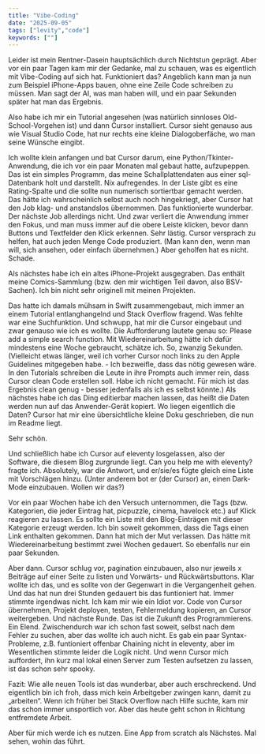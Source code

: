 ```yaml
---
title: "Vibe-Coding"
date: "2025-09-05"
tags: ["levity","code"]
keywords: [""]
---
```

Leider ist mein Rentner-Dasein hauptsächlich durch Nichtstun geprägt. Aber vor ein paar Tagen kam mir der Gedanke, mal zu schauen, was es eigentlich mit Vibe-Coding auf sich hat. Funktioniert das? Angeblich kann man ja nun zum Beispiel iPhone-Apps bauen, ohne eine Zeile Code schreiben zu müssen. Man sagt der AI, was man haben will, und ein paar Sekunden später hat man das Ergebnis.

Also habe ich mir ein Tutorial angesehen (was natürlich sinnloses Old-School-Vorgehen ist) und dann Cursor installiert. Cursor sieht genauso aus wie Visual Studio Code, hat nur rechts eine kleine Dialogoberfäche, wo man seine Wünsche eingibt. 

Ich wollte klein anfangen und bat Cursor darum, eine Python/Tkinter-Anwendung, die ich vor ein paar Monaten mal gebaut hatte, aufzupeppen. Das ist ein simples Programm, das meine Schallplattendaten aus einer sql-Datenbank holt und darstellt. Nix aufregendes. In der Liste gibt es eine Rating-Spalte und die sollte nun numerisch sortiertbar gemacht werden. Das hätte ich wahrscheinlich selbst auch noch hingekriegt, aber Cursor hat den Job klag- und anstandslos übernommen. Das funktionierte wunderbar. Der nächste Job allerdings nicht. Und zwar verliert die Anwendung immer den Fokus, und man muss immer auf die obere Leiste klicken, bevor dann Buttons und Textfelder den Klick erkennen. Sehr lästig. Cursor versprach zu helfen, hat auch jeden Menge Code produziert. (Man kann den, wenn man will, sich ansehen, oder einfach übernehmen.) Aber geholfen hat es nicht. Schade.

Als nächstes habe ich ein altes iPhone-Projekt ausgegraben. Das enthält meine Comics-Sammlung (bzw. den mir wichtigen Teil davon, also BSV-Sachen). Ich bin nicht sehr originell mit meinen Projekten.

Das hatte ich damals mühsam in Swift zusammengebaut, mich immer an einem Tutorial entlanghangelnd und Stack Overflow fragend. Was fehlte war eine Suchfunktion. Und schwupp, hat mir die Cursor eingebaut und zwar genauso wie ich es wollte. Die Aufforderung lautete genau so: Please add a simple search function. Mit Wiedereinarbeitung hätte ich dafür mindestens eine Woche gebraucht, schätze ich. So, zwanzig Sekunden. (Vielleicht etwas länger, weil ich vorher Cursor noch links zu den Apple Guidelines mitgegeben habe. - Ich bezweifle, dass das nötig gewesen wäre. In den Tutorials schreiben die Leute in ihre Prompts auch immer rein, dass Cursor clean Code erstellen soll. Habe ich nicht gemacht. Für mich ist das Ergebnis clean genug - besser jedenfalls als ich es selbst könnte.) Als nächstes habe ich das Ding editierbar machen lassen, das heißt die Daten werden nun auf das Anwender-Gerät kopiert. Wo liegen eigentlich die Daten? Cursor hat mir eine übersichtliche kleine Doku geschrieben, die nun im Readme liegt.

Sehr schön.

Und schließlich habe ich Cursor auf eleventy losgelassen, also der Software, die diesem Blog zurgrunde liegt. Can you help me with eleventy? fragte ich. Absolutely, war die Antwort, und er/sie/es fügte gleich eine Liste mit Vorschlägen hinzu. (Unter anderem bot er (der Cursor) an, einen Dark-Mode einzubauen. Wollen wir das?)

Vor ein paar Wochen habe ich den Versuch unternommen, die Tags (bzw. Kategorien, die jeder Eintrag hat, picpuzzle, cinema, havelock etc.) auf Klick reagieren zu lassen. Es sollte ein Liste mit den Blog-Einträgen mit dieser Kategorie erzeugt werden. Ich bin soweit gekommen, dass die Tags einen Link enthalten gekommen. Dann hat mich der Mut verlassen. Das hätte mit Wiedereinarbeitung bestimmt zwei Wochen gedauert. So ebenfalls nur ein paar Sekunden. 

Aber dann. Cursor schlug vor, pagination einzubauen, also nur jeweils x Beiträge auf einer Seite zu listen und Vorwärts- und Rückwärtsbuttons. Klar wollte ich das, und es sollte von der Gegenwart in die Vergangenheit gehen. Und das hat nun drei Stunden gedauert bis das funtioniert hat. Immer stimmte irgendwas nicht. Ich kam mir wie ein Idiot vor. Code von Cursor übernehmen, Projekt deployen, testen, Fehlermeldung kopieren, an Cursor weitergeben. Und nächste Runde. Das ist die Zukunft des Programmierens. Ein Elend. Zwischendurch war ich schon fast soweit, selbst nach dem Fehler zu suchen, aber das wollte ich auch nicht. Es gab ein paar Syntax-Probleme, z.B. funtioniert offenbar Chaining nicht in eleventy, aber im Wesentlichen stimmte leider die Logik nicht. Und wenn Cursor mich auffordert, ihn kurz mal lokal einen Server zum Testen aufsetzen zu lassen, ist das schon sehr spooky.

Fazit: Wie alle neuen Tools ist das wunderbar, aber auch erschreckend. Und eigentlich bin ich froh, dass mich kein Arbeitgeber zwingen kann, damit zu „arbeiten“. Wenn ich früher bei Stack Overflow nach Hilfe suchte, kam mir das schon immer unsportlich vor. Aber das heute geht schon in Richtung entfremdete Arbeit.

Aber für mich werde ich es nutzen. Eine App from scratch als Nächstes. Mal sehen, wohin das führt.

